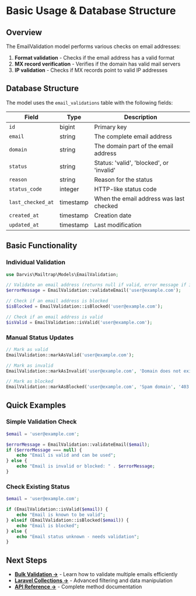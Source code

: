 # Basic Usage & Database Structure

## Overview

The EmailValidation model performs various checks on email addresses:

1. **Format validation** - Checks if the email address has a valid format
2. **MX record verification** - Verifies if the domain has valid mail servers
3. **IP validation** - Checks if MX records point to valid IP addresses

## Database Structure

The model uses the `email_validations` table with the following fields:

| Field | Type | Description |
|-------|------|-------------|
| `id` | bigint | Primary key |
| `email` | string | The complete email address |
| `domain` | string | The domain part of the email address |
| `status` | string | Status: 'valid', 'blocked', or 'invalid' |
| `reason` | string | Reason for the status |
| `status_code` | integer | HTTP-like status code |
| `last_checked_at` | timestamp | When the email address was last checked |
| `created_at` | timestamp | Creation date |
| `updated_at` | timestamp | Last modification |

## Basic Functionality

### Individual Validation

```php
use Darvis\Mailtrap\Models\EmailValidation;

// Validate an email address (returns null if valid, error message if invalid)
$errorMessage = EmailValidation::validateEmail('user@example.com');

// Check if an email address is blocked
$isBlocked = EmailValidation::isBlocked('user@example.com');

// Check if an email address is valid
$isValid = EmailValidation::isValid('user@example.com');
```

### Manual Status Updates

```php
// Mark as valid
EmailValidation::markAsValid('user@example.com');

// Mark as invalid
EmailValidation::markAsInvalid('user@example.com', 'Domain does not exist');

// Mark as blocked
EmailValidation::markAsBlocked('user@example.com', 'Spam domain', '403');
```

## Quick Examples

### Simple Validation Check

```php
$email = 'user@example.com';

$errorMessage = EmailValidation::validateEmail($email);
if ($errorMessage === null) {
    echo "Email is valid and can be used";
} else {
    echo "Email is invalid or blocked: " . $errorMessage;
}
```

### Check Existing Status

```php
$email = 'user@example.com';

if (EmailValidation::isValid($email)) {
    echo "Email is known to be valid";
} elseif (EmailValidation::isBlocked($email)) {
    echo "Email is blocked";
} else {
    echo "Email status unknown - needs validation";
}
```

## Next Steps

- **[Bulk Validation →](./bulk-validation.md)** - Learn how to validate multiple emails efficiently
- **[Laravel Collections →](./laravel-collections.md)** - Advanced filtering and data manipulation
- **[API Reference →](./api-reference.md)** - Complete method documentation
